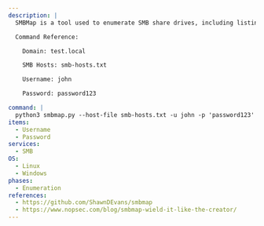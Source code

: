 ```yaml
---
description: |
  SMBMap is a tool used to enumerate SMB share drives, including listing share drive permissions, share contents, upload/download functionality, file name enumeration, and remote command execution. The following command will enumerate a list of SMB hosts for accessible SMB shares, both local and mapped drives, using valid credentials.

  Command Reference:

  	Domain: test.local

  	SMB Hosts: smb-hosts.txt

  	Username: john

  	Password: password123

command: |
  python3 smbmap.py --host-file smb-hosts.txt -u john -p 'password123' -d test.local -L
items:
  - Username
  - Password
services:
  - SMB
OS:
  - Linux
  - Windows
phases:
  - Enumeration
references:
  - https://github.com/ShawnDEvans/smbmap
  - https://www.nopsec.com/blog/smbmap-wield-it-like-the-creator/
---
```

